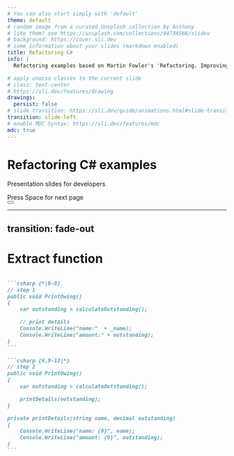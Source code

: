 ```yaml
---
# You can also start simply with 'default'
theme: default
# random image from a curated Unsplash collection by Anthony
# like them? see https://unsplash.com/collections/94734566/slidev
# background: https://cover.sli.dev
# some information about your slides (markdown enabled)
title: Refactoring C#
info: |
  Refactoring examples based on Martin Fowler's 'Refactoring. Improving the design of existing code', 2nd edition, 2019, Pearson Education

# apply unocss classes to the current slide
# class: text-center
# https://sli.dev/features/drawing
drawings:
  persist: false
# slide transition: https://sli.dev/guide/animations.html#slide-transitions
transition: slide-left
# enable MDC Syntax: https://sli.dev/features/mdc
mdc: true
---
```


# Refactoring C# examples

Presentation slides for developers

<div @click="$slidev.nav.next" class="mt-12 py-1" hover:bg="white op-10">
  Press Space for next page <carbon:arrow-right />
</div>

<div class="abs-br m-6 text-xl">
  <button @click="$slidev.nav.openInEditor" title="Open in Editor" class="slidev-icon-btn">
    <carbon:edit />
  </button>
  <a href="https://github.com/slidevjs/slidev" target="_blank" class="slidev-icon-btn">
    <carbon:logo-github />
  </a>
</div>

<!--
The last comment block of each slide will be treated as slide notes. It will be visible and editable in Presenter Mode along with the slide. [Read more in the docs](https://sli.dev/guide/syntax.html#notes)
-->

---
transition: fade-out
---

# Extract function


````md magic-move {lines: true}

```csharp {*|6-8}
// step 1
public void PrintOwing()
{
    var outstanding = calculateOutstanding();

    // print details
    Console.WriteLine("name:"  + _name);
    Console.WriteLine("amount:" + outstanding);
}
```

```csharp {6,9-13|*}
// step 2
public void PrintOwing()
{
    var outstanding = calculateOutstanding();

    printDetails(outstanding);
}

private printDetails(string name, decimal outstanding)
{
    Console.WriteLine("name: {0}", name);
    Console.WriteLine("amount: {0}", outstanding);
}
```

````
